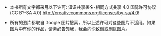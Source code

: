* 本书所有文字都采用以下许可:
  知识共享署名-相同方式共享 4.0 国际许可协议 (CC BY-SA 4.0)
  http://creativecommons.org/licenses/by-sa/4.0/

* 所有的图片都取自 Google 图片搜索，所以上述许可对这些图片不适用。如果图片中有你的作品，请务必告知我，我会向你致谢或删除图片。
